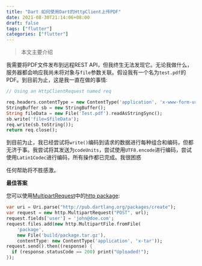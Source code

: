 ```yaml
---
title: "Dart 如何使用Dart的HttpClient上传PDF"
date: 2021-08-30T21:14:06+08:00
draft: false
tags: ["flutter"]
categories: ["flutter"]
---
```


> 本文主要介绍

<!--more-->

我需要将PDF文件发布到远程REST API，但我终生无法发现它。无论我做什么，服务器都会响应我尚未将对象与`file`参数关联。假设我有一个名为`test.pdf`的PDF。到目前为止，这是我一直在做的事情:



```dart
// Using an HttpClientRequest named req

req.headers.contentType = new ContentType('application', 'x-www-form-urlencoded');
StringBuffer sb = new StringBuffer();
String fileData = new File('Test.pdf').readAsStringSync();
sb.write('file=$fileData');
req.write(sb.toString());
return req.close();
```


到目前为止，我已经尝试将`write()`编码到请求的数据进行每种组合和编码，但都无济于事。我尝试将其发送为`codeUnits`，尝试使用`UTF8.encode`进行编码，尝试使用`Latin1Codec`进行编码，所有操作都已完成。我很困惑

任何帮助将不胜感激。



**最佳答案**

您可以使用[MultipartRequest](https://api.dartlang.org/apidocs/channels/stable/#http/http.MultipartRequest)中的[http package](http://pub.dartlang.org/packages/http):



```dart
var uri = Uri.parse("http://pub.dartlang.org/packages/create");
var request = new http.MultipartRequest("POST", url);
request.fields['user'] = 'john@doe.com';
request.files.add(new http.MultipartFile.fromFile(
    'package',
    new File('build/package.tar.gz'),
    contentType: new ContentType('application', 'x-tar'));
request.send().then((response) {
  if (response.statusCode == 200) print("Uploaded!");
});
```